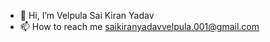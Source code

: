 - 👋 Hi, I’m Velpula Sai Kiran Yadav
- 📫 How to reach me saikiranyadavvelpula.001@gmail.com

<!---
vsky0/vsky0 is a ✨ special ✨ repository because its `README.md` (this file) appears on your GitHub profile.
You can click the Preview link to take a look at your changes.
--->

